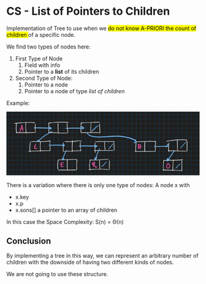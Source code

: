 # CS - List of Pointers to Children

Implementation of Tree to use when we <mark> do not know A-PRIORI the count of children </mark>
of a specific node.

We find two types of nodes here:

1. First Type of Node
   1. Field with info
   2. Pointer to a **list** of its children
2. Second Type of Node:
   1. Pointer to a node
   2. Pointer to a node of type *list of children*

Example:

![LCP Tree](https://github.com/PayThePizzo/DataStrutucures-Algorithms/blob/main/Resources/LCP-Tree.jpg?raw=TRUE)

There is a variation where there is only one type of nodes:
A node x with

* x.key
* x.p
* x.sons[] a pointer to an array of children

In this case the Space Complexity: S(n) = Θ(n)

## Conclusion

By implementing a tree in this way, we can represent an arbitrary number of children with the downside of having two different
kinds of nodes.

We are not going to use these structure.
